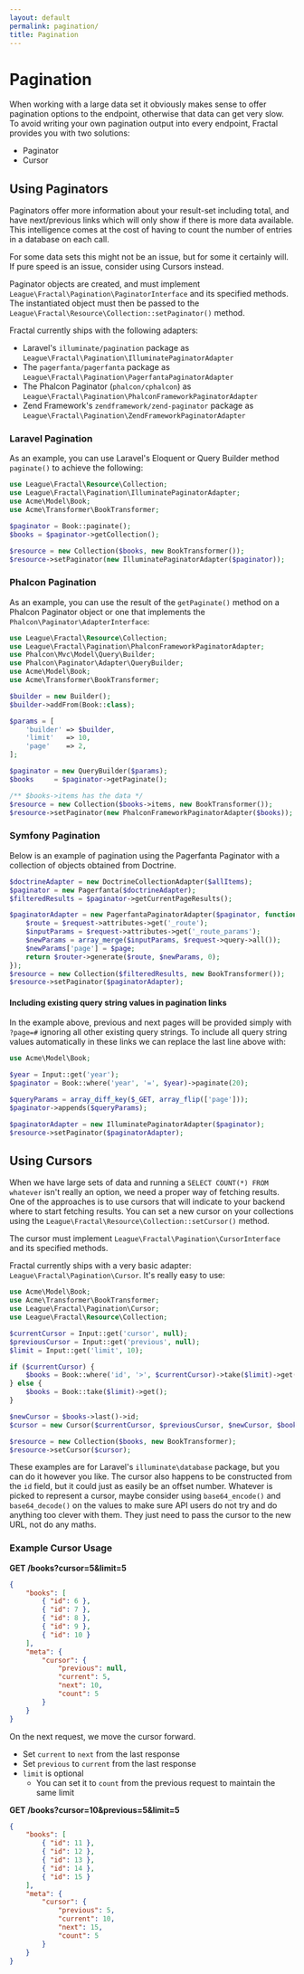 ```yaml
---
layout: default
permalink: pagination/
title: Pagination
---
```


# Pagination

When working with a large data set it obviously makes sense to offer pagination options to the endpoint,
otherwise that data can get very slow. To avoid writing your own pagination output into every endpoint,
Fractal provides you with two solutions:

* Paginator
* Cursor

## Using Paginators

Paginators offer more information about your result-set including total, and have next/previous links
which will only show if there is more data available. This intelligence comes at the cost of having to
count the number of entries in a database on each call.

For some data sets this might not be an issue, but for some it certainly will. If pure speed is an issue,
consider using Cursors instead.

Paginator objects are created, and must implement `League\Fractal\Pagination\PaginatorInterface`
and its specified methods. The instantiated object must then be passed to the `League\Fractal\Resource\Collection::setPaginator()` method.

Fractal currently ships with the following adapters:

* Laravel's `illuminate/pagination` package as `League\Fractal\Pagination\IlluminatePaginatorAdapter`
* The `pagerfanta/pagerfanta` package as `League\Fractal\Pagination\PagerfantaPaginatorAdapter`
* The Phalcon Paginator (`phalcon/cphalcon`) as `League\Fractal\Pagination\PhalconFrameworkPaginatorAdapter`
* Zend Framework's `zendframework/zend-paginator` package as `League\Fractal\Pagination\ZendFrameworkPaginatorAdapter`

### Laravel Pagination

As an example, you can use Laravel's Eloquent or Query Builder method `paginate()` to achieve the following:

~~~ php
use League\Fractal\Resource\Collection;
use League\Fractal\Pagination\IlluminatePaginatorAdapter;
use Acme\Model\Book;
use Acme\Transformer\BookTransformer;

$paginator = Book::paginate();
$books = $paginator->getCollection();

$resource = new Collection($books, new BookTransformer());
$resource->setPaginator(new IlluminatePaginatorAdapter($paginator));
~~~

### Phalcon Pagination

As an example, you can use the result of the `getPaginate()` method on a Phalcon Paginator object or one that implements the `Phalcon\Paginator\AdapterInterface`:

~~~ php
use League\Fractal\Resource\Collection;
use League\Fractal\Pagination\PhalconFrameworkPaginatorAdapter;
use Phalcon\Mvc\Model\Query\Builder;
use Phalcon\Paginator\Adapter\QueryBuilder;
use Acme\Model\Book;
use Acme\Transformer\BookTransformer;

$builder = new Builder();
$builder->addFrom(Book::class);

$params = [
    'builder' => $builder,
    'limit'   => 10,
    'page'    => 2,
];

$paginator = new QueryBuilder($params);
$books     = $paginator->getPaginate();

/** $books->items has the data */
$resource = new Collection($books->items, new BookTransformer());
$resource->setPaginator(new PhalconFrameworkPaginatorAdapter($books));
~~~

### Symfony Pagination

Below is an example of pagination using the Pagerfanta Paginator with a collection of objects obtained from Doctrine.

~~~ php
$doctrineAdapter = new DoctrineCollectionAdapter($allItems);
$paginator = new Pagerfanta($doctrineAdapter);
$filteredResults = $paginator->getCurrentPageResults();

$paginatorAdapter = new PagerfantaPaginatorAdapter($paginator, function(int $page) use (Request $request, RouterInterface $router) {
	$route = $request->attributes->get('_route');
	$inputParams = $request->attributes->get('_route_params');
	$newParams = array_merge($inputParams, $request->query->all());
	$newParams['page'] = $page;
	return $router->generate($route, $newParams, 0);
});
$resource = new Collection($filteredResults, new BookTransformer());
$resource->setPaginator($paginatorAdapter);
~~~

#### Including existing query string values in pagination links

In the example above, previous and next pages will be provided simply with `?page=#` ignoring all other
existing query strings. To include all query string values automatically in these links we can replace
the last line above with:

~~~ php
use Acme\Model\Book;

$year = Input::get('year');
$paginator = Book::where('year', '=', $year)->paginate(20);

$queryParams = array_diff_key($_GET, array_flip(['page']));
$paginator->appends($queryParams);

$paginatorAdapter = new IlluminatePaginatorAdapter($paginator);
$resource->setPaginator($paginatorAdapter);
~~~

## Using Cursors

When we have large sets of data and running a `SELECT COUNT(*) FROM whatever` isn't really an option, we need a proper
way of fetching results. One of the approaches is to use cursors that will indicate to your backend where to start
fetching results. You can set a new cursor on your collections using the
`League\Fractal\Resource\Collection::setCursor()` method.

The cursor must implement `League\Fractal\Pagination\CursorInterface` and its specified methods.

Fractal currently ships with a very basic adapter: `League\Fractal\Pagination\Cursor`. It's really easy to use:

~~~ php
use Acme\Model\Book;
use Acme\Transformer\BookTransformer;
use League\Fractal\Pagination\Cursor;
use League\Fractal\Resource\Collection;

$currentCursor = Input::get('cursor', null);
$previousCursor = Input::get('previous', null);
$limit = Input::get('limit', 10);

if ($currentCursor) {
    $books = Book::where('id', '>', $currentCursor)->take($limit)->get();
} else {
    $books = Book::take($limit)->get();
}

$newCursor = $books->last()->id;
$cursor = new Cursor($currentCursor, $previousCursor, $newCursor, $books->count());

$resource = new Collection($books, new BookTransformer);
$resource->setCursor($cursor);
~~~

These examples are for Laravel's `illuminate\database` package, but you can do it however you like. The cursor
also happens to be constructed from the `id` field, but it could just as easily be an offset number. Whatever
is picked to represent a cursor, maybe consider using `base64_encode()` and `base64_decode()` on the values to make sure
API users do not try and do anything too clever with them. They just need to pass the cursor to the new URL, not do any maths.

### Example Cursor Usage

**GET /books?cursor=5&limit=5**

~~~ json
{
	"books": [
		{ "id": 6 },
		{ "id": 7 },
		{ "id": 8 },
		{ "id": 9 },
		{ "id": 10 }
	],
	"meta": {
		"cursor": {
			"previous": null,
			"current": 5,
			"next": 10,
			"count": 5
		}
	}
}
~~~

On the next request, we move the cursor forward.

 * Set `current` to `next` from the last response
 * Set `previous` to `current` from the last response
 * `limit` is optional
 	* You can set it to `count` from the previous request to maintain the same limit

**GET /books?cursor=10&previous=5&limit=5**

~~~ json
{
	"books": [
		{ "id": 11 },
		{ "id": 12 },
		{ "id": 13 },
		{ "id": 14 },
		{ "id": 15 }
	],
	"meta": {
		"cursor": {
			"previous": 5,
			"current": 10,
			"next": 15,
			"count": 5
		}
	}
}

~~~
